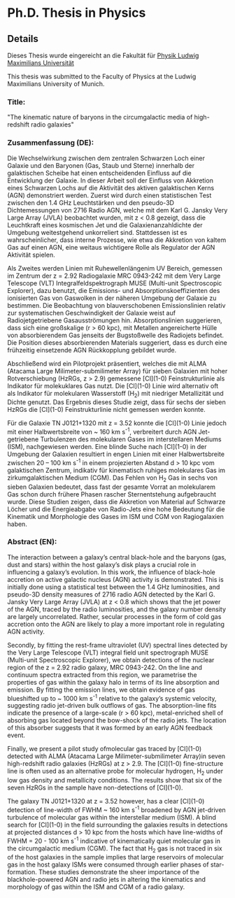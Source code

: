 # Ph.D. Thesis in Physics 

## Details

Dieses Thesis wurde eingereicht an die Fakultät für [Physik Ludwig Maximilians Universität](https://www.en.physik.uni-muenchen.de/)

This thesis was submitted to the Faculty of Physics at the Ludwig Maximilians University of Munich. 

### Title: 

"The kinematic nature of baryons in the circumgalactic media of high-redshift radio galaxies"

### Zusammenfassung (DE):

Die Wechselwirkung zwischen dem zentralen Schwarzen Loch einer Galaxie und den Baryonen
(Gas, Staub und Sterne) innerhalb der galaktischen Scheibe hat einen entscheidenden Einfluss
auf die Entwicklung der Galaxie. In dieser Arbeit soll der Einfluss von Akkretion eines Schwarzen
Lochs auf die Aktivität des aktiven galaktischen Kerns (AGN) demonstriert werden. Zuerst wird
durch einen statistischen Test zwischen den 1.4 GHz Leuchtstärken und den pseudo-3D Dichtemessungen
von 2716 Radio AGN, welche mit dem Karl G. Jansky Very Large Array (JVLA) beobachtet
wurden, mit z < 0.8 gezeigt, dass die Leuchtkraft eines kosmischen Jet und die Galaxienanzahldichte
der Umgebung weitestgehend unkorreliert sind. Stattdessen ist es wahrscheinlicher,
dass interne Prozesse, wie etwa die Akkretion von kaltem Gas auf einen AGN, eine weitaus
wichtigere Rolle als Regulator der AGN Aktivität spielen. 

Als Zweites werden Linien mit Ruhewellenlängenim UV Bereich, gemessen im Zentrum der z = 2.92 Radiogalaxie MRC 0943-242 mit dem Very Large Telescope (VLT) Integralfeldspektrograph MUSE (Multi-unit Spectroscopic Explorer), dazu benutzt, die Emissions- und Absorptionskoeffizienten des ionisierten Gas von Gaswolken in der näheren Umgebung der Galaxie zu bestimmen. Die Beobachtung von blauverschobenen
Emissionslinien relativ zur systematischen Geschwindigkeit der Galaxie weist auf Radiojetgetriebene
Gasausströmungen hin. Absorptionslinien suggerieren, dass sich eine großskalige
(r > 60 kpc), mit Metallen angereicherte Hülle von absorbierendem Gas jenseits der Bugstoßwelle
des Radiojets befindet. Die Position dieses absorbierenden Materials suggeriert, dass es durch
eine frühzeitig einsetzende AGN Rückkopplung gebildet wurde. 

Abschließend wird ein Pilotprojekt präsentiert, welches die mit ALMA (Atacama Large Milimeter-submilimeter Array) für sieben Galaxien mit hoher Rotverschiebung (HzRGs, z > 2.9) gemessene \[CI\](1-0) Feinstrukturlinie als Indikator für molekuklares Gas nutzt. Die \[CI\](1-0) Linie wird alternativ oft als Indikator für molekularen Wasserstoff (H<sub>2</sub>) mit niedriger Metallizität und Dichte genutzt. Das Ergebnis dieses Studie zeigt, dass für sechs der sieben HzRGs die \[CI\](1-0) Feinstrukturlinie nicht gemessen werden konnte.

Für die Galaxie TN J0121+1320 mit z = 3.52 konnte die \[CI\](1-0) Linie jedoch mit einer Halbwertsbreite
von ~ 160 km s<sup>-1</sup>, verbreitert durch AGN Jet-getriebene Turbulenzen des molekularen
Gases im interstellaren Mediums (ISM), nachgewiesen werden. Eine blinde Suche nach \[CI\](1-0) in der Umgebung der Galaxien resultiert in engen Linien mit einer Halbwertsbreite zwischen 20 – 100 km s<sup>-1</sup> in einem projezierten Abstand d > 10 kpc vom galaktischen Zentrum, indikativ für kinematisch ruhiges molekulares Gas im zirkumgalaktischen Medium (CGM). Das Fehlen von H<sub>2</sub> Gas in sechs von sieben Galaxien bedeutet, dass fast der gesamte Vorrat an molekularem Gas schon durch frühere Phasen rascher Sternentstehung aufgebraucht wurde. Diese Studien zeigen, dass die Akkretion von Material auf Schwarze Löcher und die Energieabgabe von Radio-Jets eine hohe Bedeutung für die Kinematik und Morphologie des Gases im ISM und CGM von Ragiogalaxien haben.

### Abstract (EN): 

The interaction between a galaxy’s central black-hole and the baryons (gas, dust and stars) within
the host galaxy’s disk plays a crucial role in influencing a galaxy’s evolution. In this work, the
influence of black-hole accretion on active galactic nucleus (AGN) activity is demonstrated. 
This is initially done using a statistical test between the 1.4 GHz luminosities, and pseudo-3D density
measures of 2716 radio AGN detected by the Karl G. Jansky Very Large Array (JVLA) at z < 0.8
which shows that the jet power of the AGN, traced by the radio luminosities, and the galaxy number
density are largely uncorrelated. Rather, secular processes in the form of cold gas accretion onto
the AGN are likely to play a more important role in regulating AGN activity. 

Secondly, by fitting the rest-frame ultraviolet (UV) spectral lines detected by the Very Large Telescope (VLT) integral field unit spectrograph MUSE (Multi-unit Spectroscopic Explorer), we obtain detections of the nuclear region of the z = 2.92 radio galaxy, MRC 0943-242. On the line and continuum spectra extracted
from this region, we parametrise the properties of gas within the galaxy halo in terms of its line
absorption and emission. By fitting the emission lines, we obtain evidence of gas blueshifted up to ~ 1000 km s<sup>-1</sup> relative to the galaxy’s systemic velocity, suggesting radio jet-driven bulk outflows of gas. The absorption-line fits indicate the presence of a large-scale (r > 60 kpc), metal-enriched shell of absorbing gas located beyond the bow-shock of the radio jets. The location of this absorber suggests that it was formed by an early AGN feedback event. 

Finally, we present a pilot study ofmolecular gas traced by \[CI\](1-0) detected with ALMA (Atacama Large Milimeter-submilimeter Array)in seven high-redshift radio galaxies (HzRGs) at z > 2.9. The \[CI\](1-0) fine-structure line is often used as an alternative probe for molecular hydrogen, H<sub>2</sub> under low gas density and metallicity conditions. The results show that six of the seven HzRGs in the sample have non-detections of \[CI\](1-0). 

The galaxy TN J0121+1320 at z = 3.52 however, has a clear \[CI\](1-0) detection
of line-width of FWHM ~ 160 km s<sup>-1</sup> broadened by AGN jet-driven turbulence of molecular gas
within the interstellar medium (ISM). A blind search for \[CI\](1-0) in the field surrounding the galaxies results in detections at projected distances d > 10 kpc from the hosts which have line-widths
of FWHM = 20 - 100 km s<sup>-1</sup> indicative of kinematically quiet molecular gas in the circumgalactic medium (CGM). The fact that H<sub>2</sub> gas is not traced in six of the host galaxies in the sample implies that large reservoirs of molecular gas in the host galaxy ISMs were consumed through earlier phases of star-formation. These studies demonstrate the sheer importance of the blackhole-powered AGN and radio jets in altering the kinematics and morphology of gas within the ISM
and CGM of a radio galaxy.

